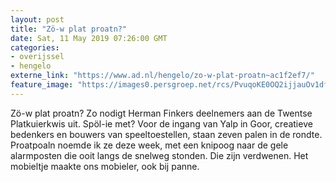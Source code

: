 ```yaml
---
layout: post
title: "Zö-w plat proatn?"
date: Sat, 11 May 2019 07:26:00 GMT
categories: 
- overijssel 
- hengelo 
externe_link: "https://www.ad.nl/hengelo/zo-w-plat-proatn~ac1f2ef7/"
feature_image: "https://images0.persgroep.net/rcs/PvuqoKE0OQ2ijjauOv1df0U5dOU/diocontent/143211074/_fitwidth/400/?appId=21791a8992982cd8da851550a453bd7f&quality=0.7"
---
```


Zö-w plat proatn? Zo nodigt Herman Finkers deelnemers aan de Twentse Platkuierkwis uit. Spöl-ie met?  Voor de ingang van Yalp in Goor, creatieve bedenkers en bouwers van speeltoestellen, staan zeven palen in de rondte. Proatpoaln noemde ik ze deze week, met een knipoog naar de gele alarmposten die ooit langs de snelweg stonden. Die zijn verdwenen. Het mobieltje maakte ons mobieler, ook bij panne.
